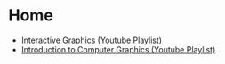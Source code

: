 # Home

- [Interactive Graphics (Youtube Playlist)](https://www.youtube.com/playlist?list=PLplnkTzzqsZS3R5DjmCQsqupu43oS9CFN)
- [Introduction to Computer Graphics (Youtube Playlist)](https://www.youtube.com/watch?v=vLSphLtKQ0o&list=PLplnkTzzqsZTfYh4UbhLGpI5kGd5oW_Hh&ab_channel=CemYuksel)
